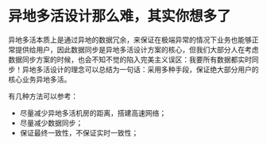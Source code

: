 # 异地多活设计那么难，其实你想多了
异地多活本质上是通过异地的数据冗余，来保证在极端异常的情况下业务也能够正常提供给用户，因此数据同步是异地多活设计方案的核心，但我们大部分人在考虑数据同步方案的时候，也会不知不觉的陷入完美主义误区：我要所有数据都实时同步！异地多活设计的理念可以总结为一句话：采用多种手段，保证绝大部分用户的核心业务异地多活。

有几种方法可以参考：
  * 尽量减少异地多活机房的距离，搭建高速网络；
  * 尽量减少数据同步；
  * 保证最终一致性，不保证实时一致性；